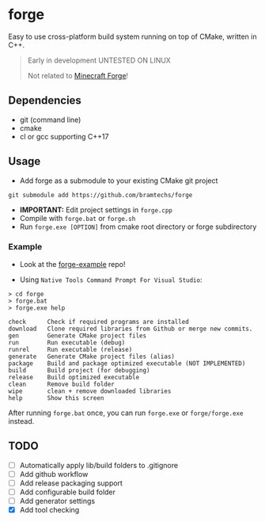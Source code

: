 # forge
Easy to use cross-platform build system running on top of CMake, written in C++.

> Early in development UNTESTED ON LINUX
>
> Not related to [Minecraft Forge](https://files.minecraftforge.net/net/minecraftforge/forge/)!

## Dependencies
- git (command line)
- cmake
- cl or gcc supporting C++17

## Usage

- Add forge as a submodule to your existing CMake git project
```
git submodule add https://github.com/bramtechs/forge
```
- **IMPORTANT:** Edit project settings in ```forge.cpp```
- Compile with ```forge.bat``` or ```forge.sh```
- Run ```forge.exe [OPTION]``` from cmake root directory or forge subdirectory

### Example
- Look at the [forge-example](https://github.com/bramtechs/forge-example) repo!

- Using ```Native Tools Command Prompt For Visual Studio```:

```
> cd forge
> forge.bat
> forge.exe help

check      Check if required programs are installed
download   Clone required libraries from Github or merge new commits.
gen        Generate CMake project files
run        Run executable (debug)
runrel     Run executable (release)
generate   Generate CMake project files (alias)
package    Build and package optimized executable (NOT IMPLEMENTED)
build      Build project (for debugging)
release    Build optimized executable
clean      Remove build folder
wipe       clean + remove downloaded libraries
help       Show this screen
```

After running ```forge.bat``` once, you can run ```forge.exe``` or ```forge/forge.exe``` instead.

## TODO
- [ ] Automatically apply lib/build folders to .gitignore
- [ ] Add github workflow 
- [ ] Add release packaging support
- [ ] Add configurable build folder
- [ ] Add generator settings
- [X] Add tool checking
